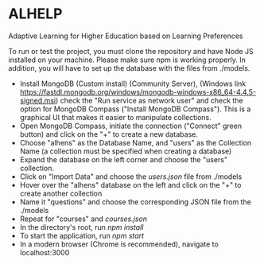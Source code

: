 # ALHELP
Adaptive Learning for Higher Education based on Learning Preferences

To run or test the project, you must clone the repository and have Node JS installed on your machine. Please make sure npm is working properly. In addition, you will have to set up the database with the files from ./models.
* Install MongoDB (Custom install) (Community Server), (Windows link https://fastdl.mongodb.org/windows/mongodb-windows-x86_64-4.4.5-signed.msi) check the "Run service as network user" and check the option for MongoDB Compass ("Install MongoDB Compass"). This is a graphical UI that makes it easier to manipulate collections.
* Open MongoDB Compass, initiate the connection ("Connect" green button) and click on the "+" to create a new database.
* Choose "alhens" as the Database Name, and "users" as the Collection Name (a collection must be specified when creating a database)
* Expand the database on the left corner and choose the "users" collection. 
* Click on "Import Data" and choose the *users.json* file from ./models
* Hover over the "alhens" database on the left and click on the "+" to create another collection
* Name it "questions" and choose the corresponding JSON file from the ./models
* Repeat for "courses" and *courses.json*
* In the directory's root, run *npm install*
* To start the application, run *npm start*
* In a modern browser (Chrome is recommended), navigate to localhost:3000
